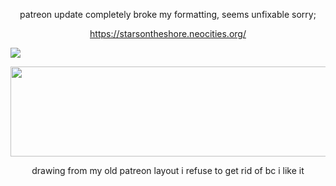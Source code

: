 <p style="text-align:center;">patreon update completely broke my formatting, seems unfixable sorry;</p><p style=""></p><p style="text-align:center;"><a href="https://starsontheshore.neocities.org/" rel="noopener noreferrer nofollow">https://starsontheshore.neocities.org/</a></p><p style=""></p>
<img src="https://cdn.discordapp.com/attachments/968280607887069194/1018743362150481961/dclvc44-be883628-1ee7-46d9-86cc-3de27c9de612.gif">
<p style=""></p><p style=""></p><p style="text-align:center;"><a href="https://toyhou.se/12668006.nic-sona-#58442046" rel="noopener noreferrer nofollow"><img src="https://64.media.tumblr.com/f0e725e1f06c7ee67514e0a789ead7ca/cb7d539e66f4e955-ae/s1280x1920/6f249e5c439b60f7f1c4b959e89ca41d74ed365f.gif" title="" width="564" height="144"></a></p><p style="text-align:center;">drawing from my old patreon layout i refuse to get rid of bc i like it</p>
